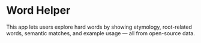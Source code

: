 # Word Helper

This app lets users explore hard words by showing etymology, root-related words, semantic matches, and example usage — all from open-source data.